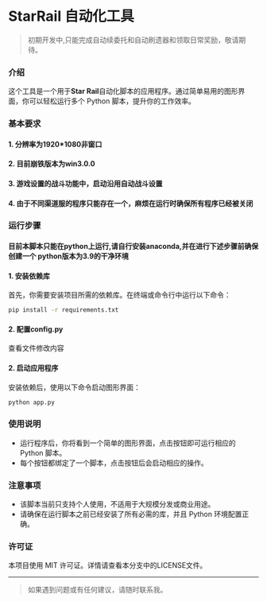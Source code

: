 # StarRail 自动化工具

> 初期开发中,只能完成自动续委托和自动刷遗器和领取日常奖励，敬请期待。

### 介绍
这个工具是一个用于**Star Rail**自动化脚本的应用程序。通过简单易用的图形界面，你可以轻松运行多个 Python 脚本，提升你的工作效率。

### 基本要求
#### 1. 分辨率为1920*1080非窗口
#### 2. 目前崩铁版本为win3.0.0
#### 3. 游戏设置的战斗功能中，启动沿用自动战斗设置
#### 4. 由于不同渠道服的程序只能存在一个，麻烦在运行时确保所有程序已经被关闭
### 运行步骤
#### 目前本脚本只能在python上运行,请自行安装anaconda,并在进行下述步骤前确保创建一个 python版本为3.9的干净环境

#### 1. 安装依赖库
首先，你需要安装项目所需的依赖库。在终端或命令行中运行以下命令：

```bash
pip install -r requirements.txt
```

#### 2. 配置config.py
查看文件修改内容

#### 2. 启动应用程序
安装依赖后，使用以下命令启动图形界面：

```bash
python app.py
```

### 使用说明
- 运行程序后，你将看到一个简单的图形界面，点击按钮即可运行相应的 Python 脚本。
- 每个按钮都绑定了一个脚本，点击按钮后会启动相应的操作。

### 注意事项
- 该脚本当前只支持个人使用，不适用于大规模分发或商业用途。
- 请确保在运行脚本之前已经安装了所有必需的库，并且 Python 环境配置正确。

### 许可证
本项目使用 MIT 许可证。详情请查看本分支中的LICENSE文件。

---

>如果遇到问题或有任何建议，请随时联系我。

